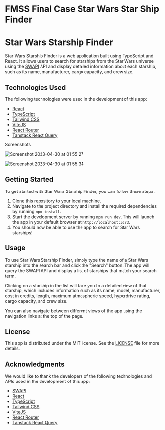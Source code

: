 # FMSS Final Case Star Wars Star Ship Finder

# Star Wars Starship Finder

Star Wars Starship Finder is a web application built using TypeScript and React. It allows users to search for starships from the Star Wars universe using the [SWAPI](https://swapi.dev/) API and display detailed information about each starship, such as its name, manufacturer, cargo capacity, and crew size.

## Technologies Used

The following technologies were used in the development of this app:

- [React](https://reactjs.org/)
- [TypeScript](https://www.typescriptlang.org/)
- [Tailwind CSS](https://tailwindcss.com/)
- [ViteJS](https://vitejs.dev/)
- [React Router](https://reactrouter.com/)
- [Tanstack React Query](https://tanstack.com/query/latest/)

Screenshots

![Screenshot 2023-04-30 at 01 55 27](https://user-images.githubusercontent.com/23610345/235327511-32330d1a-1e9c-4ef9-81ee-d9936f70d3f1.png)

![Screenshot 2023-04-30 at 01 55 34](https://user-images.githubusercontent.com/23610345/235327514-23e8c8ca-8f26-48a7-9e34-a3e92b827e63.png)

## Getting Started

To get started with Star Wars Starship Finder, you can follow these steps:

1. Clone this repository to your local machine.
2. Navigate to the project directory and install the required dependencies by running `npm install`.
3. Start the development server by running `npm run dev`. This will launch the app in your default browser at `http://localhost:5173`.
4. You should now be able to use the app to search for Star Wars starships!

## Usage

To use Star Wars Starship Finder, simply type the name of a Star Wars starship into the search bar and click the "Search" button. The app will query the SWAPI API and display a list of starships that match your search term.

Clicking on a starship in the list will take you to a detailed view of that starship, which includes information such as its name, model, manufacturer, cost in credits, length, maximum atmospheric speed, hyperdrive rating, cargo capacity, and crew size.

You can also navigate between different views of the app using the navigation links at the top of the page.

## License

This app is distributed under the MIT license. See the [LICENSE](LICENSE) file for more details.

## Acknowledgments

We would like to thank the developers of the following technologies and APIs used in the development of this app:

- [SWAPI](https://swapi.dev/)
- [React](https://reactjs.org/)
- [TypeScript](https://www.typescriptlang.org/)
- [Tailwind CSS](https://tailwindcss.com/)
- [ViteJS](https://vitejs.dev/)
- [React Router](https://reactrouter.com/)
- [Tanstack React Query](https://tanstack.com/query/latest/)
